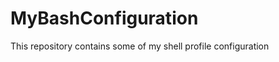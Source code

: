 MyBashConfiguration
===================

This repository contains some of my shell profile configuration
